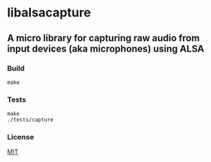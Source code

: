 # libalsacapture

## A micro library for capturing raw audio from input devices (aka microphones) using ALSA

### Build

```
make
```

### Tests

```
make
./tests/capture
```

### License

[MIT](http://opensource.org/licenses/MIT)
